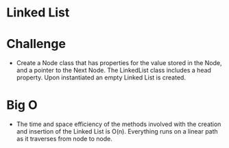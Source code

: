 # Linked List

# Challenge

- Create a Node class that has properties for the value stored in the Node, and a pointer to the Next Node. The LinkedList class includes a head property. Upon instantiated an empty Linked List is created.

# Big O

- The time and space efficiency of the methods involved with the creation and insertion of the Linked List is O(n). Everything runs on a linear path as it traverses from node to node.

